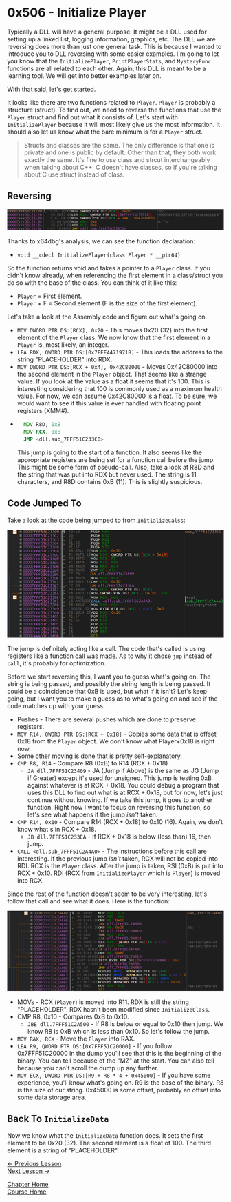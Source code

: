 # 0x506 - Initialize Player
Typically a DLL will have a general purpose. It might be a DLL used for setting up a linked list, logging information, graphics, etc. The DLL we are reversing does more than just one general task. This is because I wanted to introduce you to DLL reversing with some easier examples. I'm going to let you know that the `InitializePlayer`, `PrintPlayerStats`, and  `MysteryFunc` functions are all related to each other. Again, this DLL is meant to be a learning tool. We will get into better examples later on.

With that said, let's get started.

It looks like there are two functions related to `Player`. `Player` is probably a structure (struct). To find out, we need to reverse the functions that use the `Player` struct and find out what it consists of. Let's start with `InitializePlayer` because it will most likely give us the most information. It should also let us know what the bare minimum is for a `Player` struct.

> Structs and classes are the same. The only difference is that one is private and one is public by default. Other than that, they both work exactly the same. It's fine to use class and strcut interchangeably when talking about C++. C doesn't have classes, so if you're talking about C use struct instead of class.

## Reversing
<p>
  <img src="[ignore]/InitPlayer/InitPlayer.png">
</p>

Thanks to x64dbg's analysis, we can see the function declaration:
* `void __cdecl InitializePlayer(class Player * __ptr64)`

So the function returns void and takes a pointer to a `Player` class. If you didn't know already, when referencing the first element in a class/struct you do so with the base of the class. You can think of it like this: 
* `Player` = First element. 
* `Player` + F = Second element (F is the size of the first element). 

Let's take a look at the Assembly code and figure out what's going on.

* `MOV DWORD PTR DS:[RCX], 0x20` - This moves 0x20 (32) into the first element of the `Player` class. We now know that the first element in a `Player` is, most likely, an integer.
* `LEA RDX, QWORD PTR DS:[0x7FFF44719718]` - This loads the address to the string "PLACEHOLDER" into RDX.
* `MOV DWORD PTR DS:[RCX + 0x4], 0x42C80000` - Moves 0x42C80000 into the second element in the `Player` object. That seems like a strange value. If you look at the value as a float it seems that it's 100. This is interesting considering that 100 is commonly used as a maximum health value. For now, we can assume 0x42C80000 is a float. To be sure, we would want to see if this value is ever handled with floating point registers (XMM#).
* ```asm
    MOV R8D, 0xB
    MOV RCX, 0x8
    JMP <dll.sub_7FFF51C233C0>
    ```
    This jump is going to the start of a function. It also seems like the appropriate registers are being set for a function call before the jump. This might be some form of pseudo-call. Also, take a look at R8D and the string that was put into RDX but never used. The string is 11 characters, and R8D contains 0xB (11). This is slightly suspicious.

## Code Jumped To

Take a look at the code being jumped to from `InitializeCalss`:

<p>
  <img src="[ignore]/InitPlayer/JumpedTo.png">
</p>

The jump is definitely acting like a call. The code that's called is using registers like a function call was made. As to why it chose `jmp` instead of `call`, it's probably for optimization.

Before we start reversing this, I want you to guess what's going on. The string is being passed, and possibly the string length is being passed. It could be a coincidence that 0xB is used, but what if it isn't? Let's keep going, but I want you to make a guess as to what's going on and see if the code matches up with your guess. 
* Pushes - There are several pushes which are done to preserve registers.
* `MOV R14, QWORD PTR DS:[RCX + 0x18]` - Copies some data that is offset 0x18 from the `Player` object. We don't know what Player+0x18 is right now. 
* Some other moving is done that is pretty self-explanatory.
* `CMP R8, R14` - Compare R8 (0xB) to R14 (RCX + 0x18)
    * `JA dll.7FFF51C23409` - JA (Jump if Above) is the same as JG (Jump if Greater) except it's used for unsigned. This jump is testing 0xB against whatever is at RCX + 0x18. You could debug a program that uses this DLL to find out what is at RCX + 0x18, but for now, let's just continue without knowing. If we take this jump, it goes to another function. Right now I want to focus on reversing this function, so let's see what happens if the jump *isn't* taken.
* `CMP R14, 0x10` - Compare R14 (RCX + 0x18) to 0x10 (16). Again, we don't know what's in RCX + 0x18.
    * `JB dll.7FFF51C233EA` - If RCX + 0x18 is below (less than) 16, then jump.
* `CALL <dll.sub_7FFF51C2A4A0>` - The instructions before this call are interesting. If the previous jump *isn't* taken, RCX will not be copied into RDI. RCX is the `Player` class. After the jump is taken, RSI (0xB) is put into RCX + 0x10. RDI (RCX from `InitializePlayer` which is `Player`) is moved into RCX.

Since the rest of the function doesn't seem to be very interesting, let's follow that call and see what it does. Here is the function:

<p>
  <img src="[ignore]/InitPlayer/Memcpy.png">
</p>

* MOVs - RCX (`Player`) is moved into R11. RDX is still the string "PLACEHOLDER". RDX hasn't been modified since `InitializeClass`.
* CMP R8, 0x10 - Compares 0xB to 0x10.
  * `JBE dll.7FFF51C2A500` - If R8 is below or equal to 0x10 then jump. We know R8 is 0xB which is less than 0x10. So let's follow the jump.
* `MOV RAX, RCX` - Move the `Player` into RAX.
* `LEA R9, QWORD PTR DS:[0x7FFF51C20000]` - If you follow 0x7FFF51C20000 in the dump you'll see that this is the beginning of the binary. You can tell because of the "MZ" at the start. You can also tell because you can't scroll the dump up any further.
* `MOV ECX, DWORD PTR DS:[R9 + R8 * 4 + 0x45000]` - If you have some experience, you'll know what's going on. R9 is the base of the binary. R8 is the size of our string. 0x45000 is some offset, probably an offset into some data storage area.

  
## Back To `InitializeData`

Now we know what the `InitializeData` function does. It sets the first element to be 0x20 (32). The second element is a float of 100. The third element is a string of "PLACEHOLDER".

[<- Previous Lesson](0x505-PrintArray.md)  
[Next Lesson ->](0x507-PrintPlayerStats.md)  

[Chapter Home](0x500-DLL.md)  
[Course Home](../README.md)  
